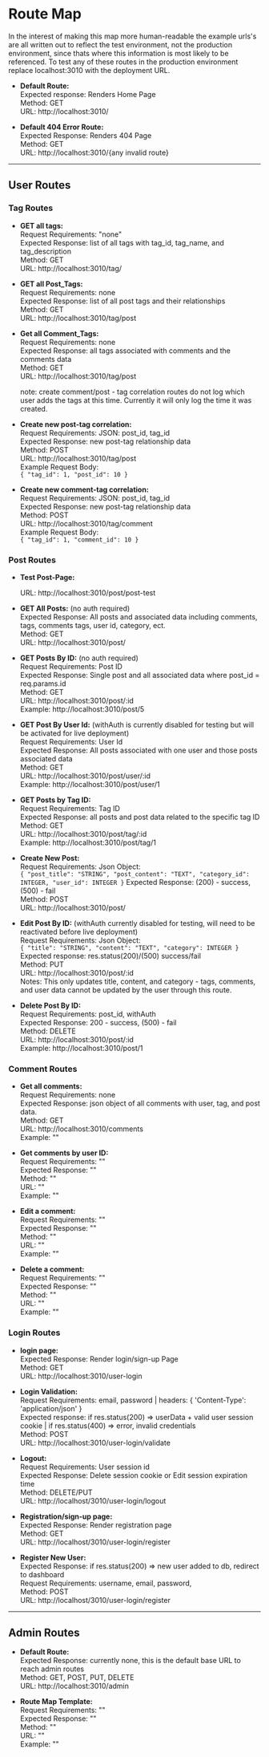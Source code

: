 # Route Map
In the interest of making this map more human-readable the example urls's are all written out to reflect the test environment, not the production environment, since thats where this information is most likely to be referenced. To test any of these routes in the production environment replace localhost:3010 with the deployment URL.
* **Default Route:**</br>
    Expected response: Renders Home Page</br>
    Method: GET</br>
    URL: http://localhost:3010/</br>

* **Default 404 Error Route:**</br>
  Expected Response: Renders 404 Page</br>
  Method: GET</br>
  URL: http://localhost:3010/{any invalid route}</br>

---
## User Routes

### Tag Routes

* **GET all tags:** </br>
    Request Requirements: "none" </br>
    Expected Response: list of all tags with tag_id, tag_name, and tag_description </br>
    Method: GET <br>
    URL: http://localhost:3010/tag/ </br>

* **GET all Post_Tags:** </br>
    Request Requirements: none </br>
    Expected Response: list of all post tags and their relationships </br>
    Method: GET <br>
    URL: http://localhost:3010/tag/post </br>

* **Get all Comment_Tags:** </br>
    Request Requirements: none </br>
    Expected Response: all tags associated with comments and the comments data </br>
    Method: GET <br>
    URL: http://localhost:3010/tag/post </br>

    note: create comment/post - tag correlation routes do not log which user adds the tags at this time. Currently it will only log the time it was created.

* **Create new post-tag correlation:** </br>
    Request Requirements: JSON: post_id, tag_id </br>
    Expected Response: new post-tag relationship data </br>
    Method: POST <br>
    URL: http://localhost:3010/tag/post </br>
    Example Request Body: </br>
      ```{
	      "tag_id": 1,
	      "post_id": 10
      }```

* **Create new comment-tag correlation:** </br>
    Request Requirements: JSON: post_id, tag_id </br>
    Expected Response: new post-tag relationship data </br>
    Method: POST <br>
    URL: http://localhost:3010/tag/comment </br>
    Example Request Body: </br>
      ```{
	      "tag_id": 1,
	      "comment_id": 10
      }```


### Post Routes

* **Test Post-Page:** </br>

  URL: http://localhost:3010/post/post-test </br>

* **GET All Posts:** (no auth required) </br>
    Expected Response: All posts and associated data including comments, tags, comments tags, user id, category, ect. </br>
    Method: GET </br>
    URL: http://localhost:3010/post/ </br>

* **GET Posts By ID:** (no auth required) </br>
    Request Requirements: Post ID </br>
    Expected Response: Single post and all associated data where post_id = req.params.id </br>
    Method: GET <br>
    URL: http://localhost:3010/post/:id  </br>
    Example: http://localhost:3010/post/5 </br>

* **GET Post By User Id:** (withAuth is currently disabled for testing but will be activated for live deployment)</br>
    Request Requirements: User Id </br>
    Expected Response: All posts associated with one user and those posts associated data </br>
    Method: GET <br>
    URL: http://localhost:3010/post/user/:id </br>
    Example: http://localhost:3010/post/user/1 </br>

* **GET Posts by Tag ID:** </br>
    Request Requirements: Tag ID </br>
    Expected Response: all posts and post data related to the specific tag ID </br>
    Method: GET <br>
    URL: http://localhost:3010/post/tag/:id </br>
    Example: http://localhost:3010/post/tag/1 </br>

* **Create New Post:** </br>
    Request Requirements: Json Object: </br>
    ``{
	      "post_title": "STRING",
	      "post_content": "TEXT",
	      "category_id": INTEGER,
	      "user_id": INTEGER
      }``
    Expected Response: (200) - success, (500) - fail </br>
    Method: POST <br>
    URL: http://localhost:3010/post/ </br>


* **Edit Post By ID:** (withAuth currently disabled for testing, will need to be reactivated before live deployment) </br>
  Request Requirements: Json Object:  </br>
  ``{
	"title": "STRING",
	"content": "TEXT",
	"category": INTEGER
} ``
  Expected response: res.status(200)/(500) success/fail </br>
  Method: PUT </br>
  URL: http://localhost:3010/post/:id </br>
  Notes: This only updates title, content, and category - tags, comments, and user data cannot be updated by the user through this route. 

* **Delete Post By ID:** </br>
    Request Requirements: post_id, withAuth </br>
    Expected Response: 200 - success, (500) - fail </br>
    Method: DELETE <br>
    URL: http://localhost:3010/post/:id </br>
    Example: http://localhost:3010/post/1 </br>


### Comment Routes

* **Get all comments:** </br>
    Request Requirements: none </br>
    Expected Response: json object of all comments with user, tag, and post data. </br>
    Method: GET <br>
    URL: http://localhost:3010/comments </br>
    Example: "" </br>

* **Get comments by user ID:** </br>
    Request Requirements: "" </br>
    Expected Response: "" </br>
    Method: "" <br>
    URL: "" </br>
    Example: "" </br>

* **Edit a comment:** </br>
    Request Requirements: "" </br>
    Expected Response: "" </br>
    Method: "" <br>
    URL: "" </br>
    Example: "" </br>

* **Delete a comment:** </br>
    Request Requirements: "" </br>
    Expected Response: "" </br>
    Method: "" <br>
    URL: "" </br>
    Example: "" </br>


### Login Routes

* **login page:** </br>
  Expected Response: Render login/sign-up Page </br>
  Method: GET </br>
  URL: http://localhost:3010/user-login</br>

* **Login Validation:**</br>
  Request Requirements: email, password | headers: { 'Content-Type': 'application/json' }</br>
  Expected response: if res.status(200) => userData + valid user session cookie | if res.status(400) => error, invalid credentials</br>
  Method: POST</br>
  URL: http://localhost:3010/user-login/validate</br>

* **Logout:**</br>
  Request Requirements: User session id</br>
  Expected Response: Delete session cookie or Edit session expiration time</br>
  Method: DELETE/PUT</br>
  URL: http://localhost/3010/user-login/logout</br>

* **Registration/sign-up page:**</br>
  Expected Response: Render registration page</br>
  Method: GET</br>
  URL: http://localhost/3010/user-login/register</br>

* **Register New User:**</br>
  Expected Response: if res.status(200) => new user added to db, redirect to dashboard</br>
  Request Requirements: username, email, password, </br>
  Method: POST</br>
  URL: http://localhost/3010/user-login/register</br>
 

---
## Admin Routes

* **Default Route:** </br>
    Expected Response: currently none, this is the default base URL to reach admin routes</br>
    Method: GET, POST, PUT, DELETE</br>
    URL: http://localhost:3010/admin</br>


* **Route Map Template:** </br>
    Request Requirements: "" </br>
    Expected Response: "" </br>
    Method: "" <br>
    URL: "" </br>
    Example: "" </br>